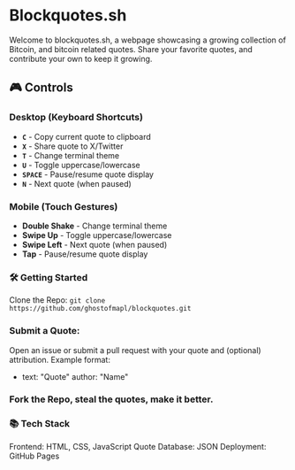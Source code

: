 # Blockquotes.sh

Welcome to blockquotes.sh, a webpage showcasing a growing collection of Bitcoin, and bitcoin related quotes. Share your favorite quotes, and contribute your own to keep it growing.

## 🎮 Controls

### Desktop (Keyboard Shortcuts)
- **`C`** - Copy current quote to clipboard
- **`X`** - Share quote to X/Twitter
- **`T`** - Change terminal theme
- **`U`** - Toggle uppercase/lowercase
- **`SPACE`** - Pause/resume quote display
- **`N`** - Next quote (when paused)

### Mobile (Touch Gestures)
- **Double Shake** - Change terminal theme
- **Swipe Up** - Toggle uppercase/lowercase
- **Swipe Left** - Next quote (when paused)
- **Tap** - Pause/resume quote display

### 🛠️ Getting Started
Clone the Repo: `git clone https://github.com/ghostofmapl/blockquotes.git`

### Submit a Quote:
Open an issue or submit a pull request with your quote and (optional) attribution.
Example format: 

- text: "Quote"
  author: "Name"

### Fork the Repo, steal the quotes, make it better.

### 📚 Tech Stack
Frontend: HTML, CSS, JavaScript
Quote Database: JSON
Deployment: GitHub Pages


